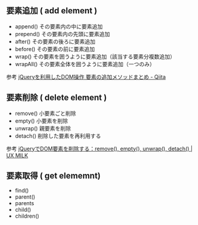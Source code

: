 ## 要素追加 ( add element )
- append() その要素内の中に要素追加
- prepend() その要素内の先頭に要素追加
- after() その要素の後ろに要素追加
- before() その要素の前に要素追加
- wrap() その要素を囲うように要素追加（該当する要素分複数追加）
- wrapAll() その要素全体を囲うように要素追加（一つのみ）

参考
[jQueryを利用したDOM操作 要素の追加メソッドまとめ - Qiita](https://qiita.com/nekoneko-wanwan/items/227ccad5f8cc449e91e9)


## 要素削除 ( delete element )
- remove() 小要素ごと削除
- empty() 小要素を削除
- unwrap()  親要素を削除
- detach() 削除した要素を再利用する

参考
[jQueryでDOM要素を削除する：remove(), empty(), unwrap(), detach() | UX MILK](https://uxmilk.jp/10889)


## 要素取得 ( get elememnt)
- find()
- parent()
- parents
- child()
- children()
